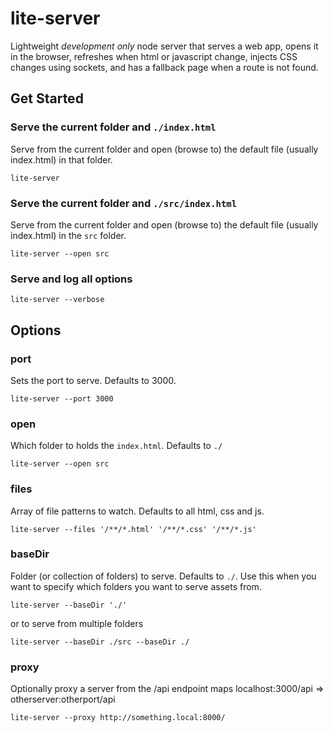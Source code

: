 # lite-server

Lightweight *development only* node server that serves a web app, opens it in the browser, refreshes when html or javascript change, injects CSS changes using sockets, and has a fallback page when a route is not found.

## Get Started

### Serve the current folder and `./index.html`
Serve from the current folder and open (browse to) the default file (usually index.html) in that folder.

`lite-server`

### Serve the current folder and `./src/index.html`
Serve from the current folder and open (browse to) the default file (usually index.html) in the `src` folder.

`lite-server --open src`

### Serve and log all options

`lite-server --verbose`

## Options

### port
Sets the port to serve. Defaults to 3000.

`lite-server --port 3000`

### open
Which folder to holds the `index.html`. Defaults to `./`

`lite-server --open src`

### files

Array of file patterns to watch. Defaults to all html, css and js.

`lite-server --files '/**/*.html' '/**/*.css' '/**/*.js'`

### baseDir

Folder (or collection of folders) to serve. Defaults to `./`. Use this when you want to specify which folders you want to serve assets from.

`lite-server --baseDir './'`

or to serve from multiple folders

`lite-server --baseDir ./src --baseDir ./`

### proxy

Optionally proxy a server from the /api endpoint maps localhost:3000/api => otherserver:otherport/api

`lite-server --proxy http://something.local:8000/`
